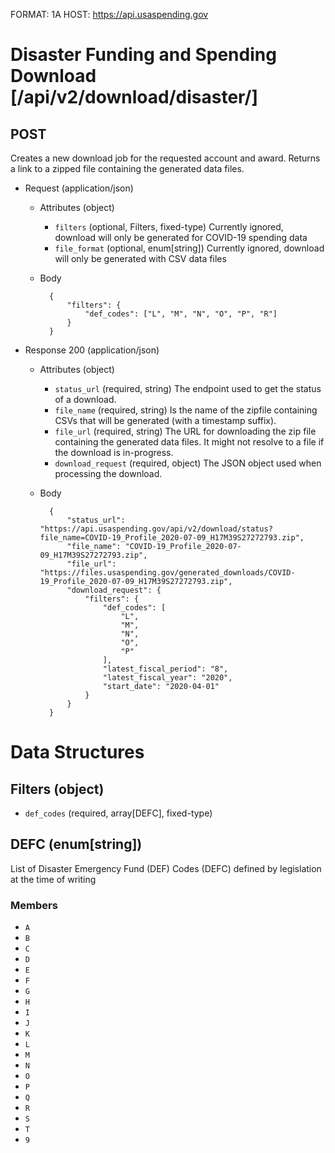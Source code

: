 FORMAT: 1A
HOST: https://api.usaspending.gov

# Disaster Funding and Spending Download [/api/v2/download/disaster/]

## POST

Creates a new download job for the requested account and award. Returns a link to a zipped file containing the generated data files.

+ Request (application/json)
    + Attributes (object)
        + `filters` (optional, Filters, fixed-type)
            Currently ignored, download will only be generated for COVID-19 spending data
        + `file_format` (optional, enum[string])
            Currently ignored, download will only be generated with CSV data files
    + Body

            {
                "filters": {
                    "def_codes": ["L", "M", "N", "O", "P", "R"]
                }
            }

+ Response 200 (application/json)
    + Attributes (object)
        + `status_url` (required, string)
            The endpoint used to get the status of a download.
        + `file_name` (required, string)
            Is the name of the zipfile containing CSVs that will be generated (with a timestamp suffix).
        + `file_url` (required, string)
            The URL for downloading the zip file containing the generated data files. It might not resolve to a file if the download is in-progress.
        + `download_request` (required, object)
            The JSON object used when processing the download.
    + Body

            {
                "status_url": "https://api.usaspending.gov/api/v2/download/status?file_name=COVID-19_Profile_2020-07-09_H17M39S27272793.zip",
                "file_name": "COVID-19_Profile_2020-07-09_H17M39S27272793.zip",
                "file_url": "https://files.usaspending.gov/generated_downloads/COVID-19_Profile_2020-07-09_H17M39S27272793.zip",
                "download_request": {
                    "filters": {
                        "def_codes": [
                            "L",
                            "M",
                            "N",
                            "O",
                            "P"
                        ],
                        "latest_fiscal_period": "8",
                        "latest_fiscal_year": "2020",
                        "start_date": "2020-04-01"
                    }
                }
            }

# Data Structures

## Filters (object)
+ `def_codes` (required, array[DEFC], fixed-type)

## DEFC (enum[string])
List of Disaster Emergency Fund (DEF) Codes (DEFC) defined by legislation at the time of writing

### Members
+ `A`
+ `B`
+ `C`
+ `D`
+ `E`
+ `F`
+ `G`
+ `H`
+ `I`
+ `J`
+ `K`
+ `L`
+ `M`
+ `N`
+ `O`
+ `P`
+ `Q`
+ `R`
+ `S`
+ `T`
+ `9`